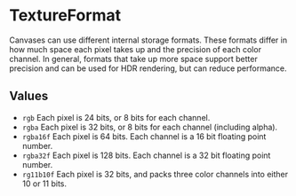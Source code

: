 <!--
category: reference
-->

TextureFormat
===

Canvases can use different internal storage formats.  These formats differ in how much space each
pixel takes up and the precision of each color channel.  In general, formats that take up more space
support better precision and can be used for HDR rendering, but can reduce performance.

Values
---

- `rgb` Each pixel is 24 bits, or 8 bits for each channel.
- `rgba` Each pixel is 32 bits, or 8 bits for each channel (including alpha).
- `rgba16f` Each pixel is 64 bits.  Each channel is a 16 bit floating point number.
- `rgba32f` Each pixel is 128 bits.  Each channel is a 32 bit floating point number.
- `rg11b10f` Each pixel is 32 bits, and packs three color channels into either 10 or 11 bits.
